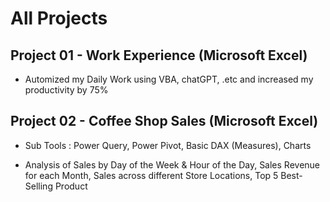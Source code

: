 # All Projects


## Project 01 - Work Experience (Microsoft Excel)

  - Automized my Daily Work using VBA, chatGPT, .etc and increased my productivity by 75%


## Project 02 - Coffee Shop Sales (Microsoft Excel)

  - Sub Tools : Power Query, Power Pivot, Basic DAX (Measures), Charts
	
  - Analysis of Sales by Day of the Week & Hour of the Day, Sales Revenue for each Month, Sales across different Store Locations, Top 5 Best-Selling Product